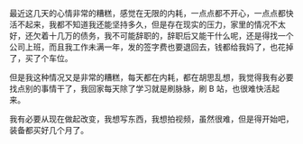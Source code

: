 最近这几天的心情非常的糟糕，感觉在无限的内耗，一点点都不开心，一点点都快活不起来，我都不知道我还能坚持多久，但是存在现实的压力，家里的情况不太好，还欠着十几万的债务，我不可能辞职的，辞职后又能干什么呢，还是得找一个公司上班，而且我工作未满一年，发的签字费也要退回去，钱都给我妈了，也花掉了，买了个车位。

但是我这种情况又是非常的糟糕，每天都在内耗，都在胡思乱想，我觉得我有必要找点别的事情干了，我回家每天除了学习就是刷脉脉，刷 B 站，也很难快活起来。

我有必要从现在做起改变，我想写东西，我想拍视频，虽然很难，但是得开始吧，装备都买好几个月了。
